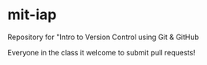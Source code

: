 # mit-iap
Repository for "Intro to Version Control using Git &amp; GitHub

Everyone in the class it welcome to submit pull requests!
